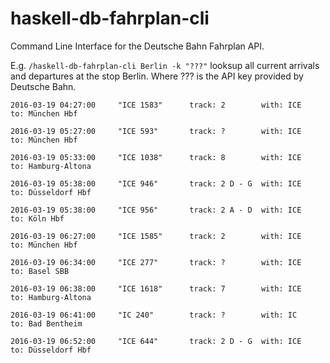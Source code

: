 # haskell-db-fahrplan-cli
Command Line Interface for the Deutsche Bahn Fahrplan API.

E.g. `/haskell-db-fahrplan-cli Berlin -k "???"` looksup all current arrivals and departures at the stop Berlin.
Where ??? is the API key provided by Deutsche Bahn.

```
2016-03-19 04:27:00     "ICE 1583"      track: 2        with: ICE       to: München Hbf

2016-03-19 05:27:00     "ICE 593"       track: ?        with: ICE       to: München Hbf

2016-03-19 05:33:00     "ICE 1038"      track: 8        with: ICE       to: Hamburg-Altona

2016-03-19 05:38:00     "ICE 946"       track: 2 D - G  with: ICE       to: Düsseldorf Hbf

2016-03-19 05:38:00     "ICE 956"       track: 2 A - D  with: ICE       to: Köln Hbf

2016-03-19 06:27:00     "ICE 1585"      track: 2        with: ICE       to: München Hbf

2016-03-19 06:34:00     "ICE 277"       track: ?        with: ICE       to: Basel SBB

2016-03-19 06:38:00     "ICE 1618"      track: 7        with: ICE       to: Hamburg-Altona

2016-03-19 06:41:00     "IC 240"        track: ?        with: IC        to: Bad Bentheim

2016-03-19 06:52:00     "ICE 644"       track: 2 D - G  with: ICE       to: Düsseldorf Hbf
```
